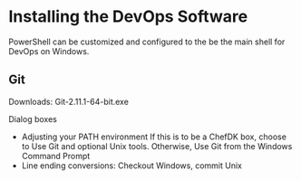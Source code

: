# Installing the DevOps Software
PowerShell can be customized and configured to the be the main shell for DevOps on Windows.

## Git
Downloads: Git-2.11.1-64-bit.exe

Dialog boxes
* Adjusting your PATH environment
  If this is to be a ChefDK box, choose to Use Git and optional Unix tools. Otherwise, Use Git from the Windows Command Prompt
* Line ending conversions: Checkout Windows, commit Unix